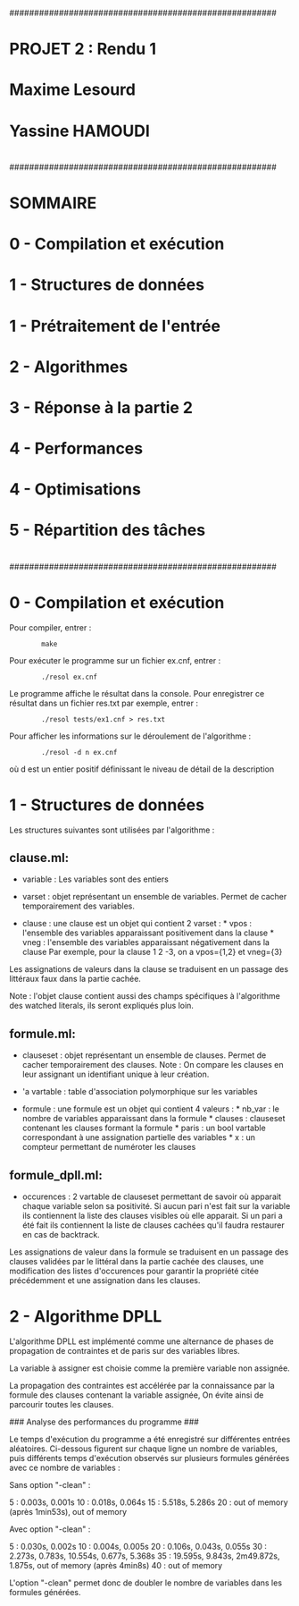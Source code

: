 
 ######################################################
 #                                                    #
 #   PROJET 2 : Rendu 1                               #
 #                                                    #
 #   Maxime Lesourd                                   #
 #   Yassine HAMOUDI                                  #
 #                                                    #
 #                                                    #
 ######################################################
 #                                                    #
 #   SOMMAIRE                                         #
 #                                                    #
 #   0 - Compilation et exécution                     #
 #   1 - Structures de données                        #
 #   1 - Prétraitement de l'entrée                    #
 #   2 - Algorithmes                                  #
 #   3 - Réponse à la partie 2                        #      
 #   4 - Performances                                 #
 #   4 - Optimisations                                #
 #   5 - Répartition des tâches                       #
 #                                                    #  
 ######################################################


0 - Compilation et exécution    
============================

Pour compiler, entrer : 

            make


Pour exécuter le programme sur un fichier ex.cnf, entrer : 

            ./resol ex.cnf


Le programme affiche le résultat dans la console. Pour enregistrer ce résultat dans un fichier res.txt par exemple, entrer : 

            ./resol tests/ex1.cnf > res.txt
            

Pour afficher les informations sur le déroulement de l'algorithme :

            ./resol -d n ex.cnf

où d est un entier positif définissant le niveau de détail de la description 


1 - Structures de données
=========================

Les structures suivantes sont utilisées par l'algorithme :

clause.ml:
---------

* variable : Les variables sont des entiers

* varset : objet représentant un ensemble de variables. Permet de cacher temporairement des variables.

* clause : une clause est un objet qui contient 2 varset : 
              * vpos : l'ensemble des variables apparaissant positivement dans la clause 
              * vneg : l'ensemble des variables apparaissant négativement dans la clause
           Par exemple, pour la clause 1 2 -3, on a vpos={1,2} et vneg={3}

Les assignations de valeurs dans la clause se traduisent en un passage des littéraux faux dans la partie cachée.

Note : l'objet clause contient aussi des champs spécifiques à l'algorithme des watched literals, ils seront expliqués plus loin.

formule.ml:
-----------

* clauseset : objet représentant un ensemble de clauses. Permet de cacher temporairement des clauses.
              Note : On compare les clauses en leur assignant un identifiant unique à leur création.

* 'a vartable : table d'association polymorphique sur les variables

* formule : une formule est un objet qui contient 4 valeurs :
              * nb_var : le nombre de variables apparaissant dans la formule
              * clauses : clauseset contenant les clauses formant la formule
              * paris : un bool vartable correspondant à une assignation partielle des variables
              * x : un compteur permettant de numéroter les clauses

formule_dpll.ml:
----------------

* occurences : 2 vartable de clauseset permettant de savoir où apparait chaque variable selon sa positivité.
               Si aucun pari n'est fait sur la variable ils contiennent la liste des clauses visibles où elle apparait.
               Si un pari a été fait ils contiennent la liste de clauses cachées qu'il faudra restaurer en cas de backtrack.

Les assignations de valeur dans la formule se traduisent en un passage des clauses validées par le littéral dans la partie cachée
des clauses, une modification des listes d'occurences pour garantir la propriété citée précédemment et une assignation dans les clauses. 

2 - Algorithme DPLL
===================

L'algorithme DPLL est implémenté comme une alternance de phases de propagation de contraintes et de paris sur des variables libres.

La variable à assigner est choisie comme la première variable non assignée.

La propagation des contraintes est accélérée par la connaissance par la formule des clauses contenant la variable assignée,
On évite ainsi de parcourir toutes les clauses. 





### Analyse des performances du programme ###

Le temps d'exécution du programme a été enregistré sur différentes entrées aléatoires.
Ci-dessous figurent sur chaque ligne un nombre de variables, puis différents temps d'exécution observés sur plusieurs formules générées avec ce nombre de variables : 

Sans option "-clean" : 

5 : 0.003s, 0.001s
10 : 0.018s, 0.064s
15 : 5.518s, 5.286s
20 : out of memory (après 1min53s), out of memory

Avec option "-clean" :

5 : 0.030s, 0.002s
10 : 0.004s, 0.005s
20 : 0.106s, 0.043s, 0.055s
30 : 2.273s, 0.783s, 10.554s, 0.677s, 5.368s
35 : 19.595s, 9.843s, 2m49.872s, 1.875s, out of memory (après 4min8s)
40 : out of memory

L'option "-clean" permet donc de doubler le nombre de variables dans les formules générées.







